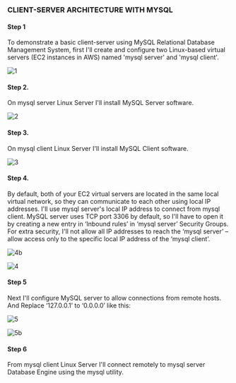 
### CLIENT-SERVER ARCHITECTURE WITH MYSQL


#### Step 1

To demonstrate a basic client-server using MySQL Relational Database Management System, first I'll create and configure two Linux-based virtual servers 
(EC2 instances in AWS) named 'mysql server' and 'mysql client'.


![1](https://user-images.githubusercontent.com/93729559/164702833-79398d4c-9c0b-40f7-b59d-6523d7339322.png)


#### Step 2.

On mysql server Linux Server I'll install MySQL Server software.

![2](https://user-images.githubusercontent.com/93729559/164704650-07ea3a78-9e46-4909-8a0e-2d74d7a8526d.png)


#### Step 3.

On mysql client Linux Server I'll install MySQL Client software.

![3](https://user-images.githubusercontent.com/93729559/164705365-d3994a98-1ddf-42ce-8bcb-b252106d95a7.png)

#### Step 4.

By default, both of your EC2 virtual servers are located in the same local virtual network, so they can communicate to each other using local IP addresses. 
I'll use mysql server's local IP address to connect from mysql client. MySQL server uses TCP port 3306 by default, so I'll have to open it by creating a new entry in ‘Inbound rules’ in ‘mysql server’ Security Groups. 
For extra security, I'll not allow all IP addresses to reach the ‘mysql server’ – allow access only to the specific local IP address of the ‘mysql client’.


![4b](https://user-images.githubusercontent.com/93729559/164708626-dc8e7ac6-7fb8-4d8b-81e5-a62d1de65ec4.png)


![4](https://user-images.githubusercontent.com/93729559/164708399-9fbbcab3-fec3-4c10-b406-ccc164f6d918.png)


#### Step 5

Next I'll configure MySQL server to allow connections from remote hosts.
And Replace ‘127.0.0.1’ to ‘0.0.0.0’ like this:


![5](https://user-images.githubusercontent.com/93729559/164712513-dbb0e7b8-d03e-4f4c-9be4-bf63cc890f74.png)

![5b](https://user-images.githubusercontent.com/93729559/164712534-dc110283-945b-4f80-9599-1e1cd23d1261.png)


#### Step 6

From mysql client Linux Server I'll connect remotely to mysql server Database Engine using the mysql utility.










